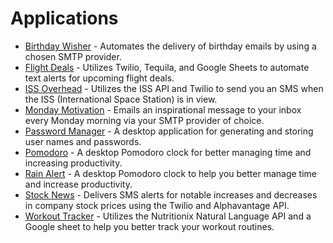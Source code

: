 # Applications

- [Birthday Wisher](https://github.com/Steven-Klavins/Python-Bootcamp-2022/tree/main/Applications/birthday-wisher) - Automates the delivery of birthday emails by using a chosen SMTP provider.
- [Flight Deals](https://github.com/Steven-Klavins/Python-Bootcamp-2022/tree/main/Applications/flight-deals) - Utilizes Twilio, Tequila, and Google Sheets to automate text alerts for upcoming flight deals.
- [ISS Overhead](https://github.com/Steven-Klavins/Python-Bootcamp-2022/tree/main/Applications/iss-overhead) - Utilizes the ISS API and Twilio to send you an SMS when the ISS (International Space Station) is in view.
- [Monday Motivation](https://github.com/Steven-Klavins/Python-Bootcamp-2022/tree/main/Applications/monday-motivation) - Emails an inspirational message to your inbox every Monday morning via your SMTP provider of choice. 
- [Password Manager](https://github.com/Steven-Klavins/Python-Bootcamp-2022/tree/main/Applications/password-manager) - A desktop application for generating and storing user names and passwords.
- [Pomodoro](https://github.com/Steven-Klavins/Python-Bootcamp-2022/tree/main/Applications/pomodoro) - A desktop Pomodoro clock for better managing time and increasing productivity. 
- [Rain Alert](https://github.com/Steven-Klavins/Python-Bootcamp-2022/tree/main/Applications/rain-alert) - A desktop Pomodoro clock to help you better manage time and increase productivity.
- [Stock News](https://github.com/Steven-Klavins/Python-Bootcamp-2022/tree/main/Applications/stock-news) - Delivers SMS alerts for notable increases and decreases in company stock prices using the Twilio and Alphavantage API.
- [Workout Tracker](https://github.com/Steven-Klavins/Python-Bootcamp-2022/tree/main/Applications/workout-tracker) - Utilizes the Nutritionix Natural Language API and a Google sheet to help you better track your workout routines. 